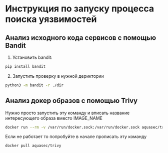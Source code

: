 # Инструкция по запуску процесса поиска уязвимостей

## Анализ исходного кода сервисов с помощью Bandit
1) Установить bandit:
```sh
pip install bandit
```
2) Запустить проверку в нужной дериктории
```sh
python3 -m bandit -r ./dir
```

## Анализ докер образов с помощью Trivy
Нужно просто запустить эту команду и вписать название интересующего образа вместо IMAGE_NAME
```sh
docker run --rm -v /var/run/docker.sock:/var/run/docker.sock aquasec/trivy image IMAGE_NAME
```
Если не работает то попробуйте в начале прописать эту команду
```sh
docker pull aquasec/trivy
```